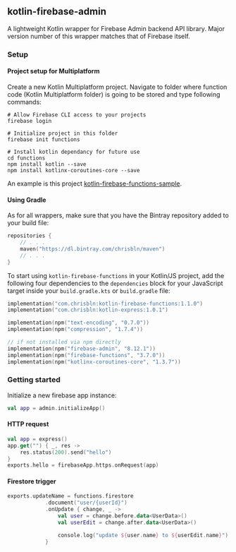 ## kotlin-firebase-admin
A lightweight Kotlin wrapper for Firebase Admin backend API library. Major version number of this wrapper matches that of Firebase itself.

### Setup

#### Project setup for Multiplatform
Create a new Kotlin Multiplatform project.
Navigate to folder where function code (Kotlin Multiplatform folder) is going to be stored and type following commands:

```
# Allow Firebase CLI access to your projects
firebase login

# Initialize project in this folder
firebase init functions

# Install kotlin dependancy for future use
cd functions
npm install kotlin --save
npm install kotlinx-coroutines-core --save
```

An example is this project [kotlin-firebase-functions-sample](https://github.com/chrisbln/kotlin-firebase-functions-sample).


#### Using Gradle
As for all wrappers, make sure that you have the Bintray repository added to your build file:


```kotlin
repositories {
    // . . .
    maven("https://dl.bintray.com/chrisbln/maven")
    // . . .
}
```


To start using `kotlin-firebase-functions` in your Kotlin/JS project, add the following four dependencies to the `dependencies` block for your JavaScript target inside your `build.gradle.kts` or `build.gradle` file:
```kotlin
implementation("com.chrisbln:kotlin-firebase-functions:1.1.0")
implementation("com.chrisbln:kotlin-express:1.0.1")

implementation(npm("text-encoding", "0.7.0"))
implementation(npm("compression", "1.7.4"))

// if not installed via npm directly
implementation(npm("firebase-admin", "8.12.1"))
implementation(npm("firebase-functions", "3.7.0"))
implementation(npm("kotlinx-coroutines-core", "1.3.7"))
```

### Getting started
Initialize a new firebase app instance:

```kotlin
val app = admin.initializeApp()
```

#### HTTP request

```kotlin
val app = express()
app.get("") { _, res ->
    res.status(200).send("hello")
}
exports.hello = firebaseApp.https.onRequest(app)
```

#### Firestore trigger

```kotlin
exports.updateName = functions.firestore
            .document("user/{userId}")
            .onUpdate { change, _ ->
                val user = change.before.data<UserData>()
                val userEdit = change.after.data<UserData>()

                console.log("update ${user.name} to ${userEdit.name}")
            }
```
